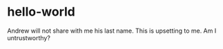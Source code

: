 # hello-world
Andrew will not share with me his last name. This is upsetting to me. Am I untrustworthy?
